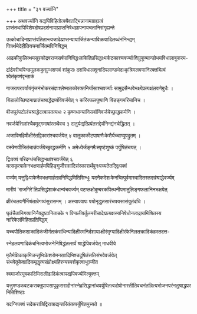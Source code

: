 +++
title = "३१ वर्ज्यानि"

+++
अथवर्ज्यानि यद्यपिविहितोत्क्यैवतद्भिन्नानामग्राह्यत्वं प्राप्तंतथापिविशेषदोषप्रदर्शनायाप्राप्तनिषेधज्ञापनायचतानिसंगृह्यन्ते

उत्कोचादिनाप्राप्तंपतितान्त्यजादेःप्राप्तन्यायार्जितंकन्याविक्रयादिलब्धंनंनिन्द्यम् पित्रर्थमेदेहीतियचनार्जितमपिनिषिद्धम्

आढकीकुलित्थमसूरकोद्रवराजसर्षपानिषिद्धःलांकेतिप्रसिद्धाःमर्कटकाश्चवर्ज्याःशिग्रुकूष्माण्डोभयविधालाबुकरम-

र्द्रार्द्रमरीचपिन्डमूलककुसुम्भशणवं शांकुराः दशविधालशुनादिपलाण्डभेदाःकृत्रिमलवणानिरक्तबिल्वं श्वेतंकृष्णंवृन्ताकं

गाजरापरपर्यायंगृंजनंभोकरसंज्ञःश्लेष्मातकोरक्तनिर्यासाश्चवर्ज्याः सामुद्रसैन्धवेभक्ष्येप्रत्यक्षंलवणेबुधैः ।

बिडालोच्छिष्टमाघ्रातंचश्राद्धेद्रव्यंविवर्जयेत् १ करिरफलपुष्पाणि विडङ्गमरिचानिच ।

बीजपूरंपटोलंचश्राद्धेदत्त्वापतत्यधः २ कृष्णधान्यानिसर्वाणिवर्जयेच्छ्राद्धकर्मणि ।

नवर्जयेत्तिलांश्चैवमुद्गमाषांस्तथैवच ३ दातुर्यद्यत्प्रियंतत्तद्देयंनिन्द्यंनचेद्धितत् ।

अजाविमहिषीक्षीरंतद्विकारांश्चवर्जयेत् ४ वालुकाकीटपाषाणैःकेशैर्यच्चाप्युपद्रुतम् ।

वस्त्रेणवीजितंचान्नंवर्जयेच्छ्राद्धकर्मणि ५ अमेध्येर्जङ्गमैःस्पृष्टंशुष्कं पर्युषितंचयत् ।

द्विःपक्वं परिदग्धंचसिद्धभक्षांश्चवर्जयेत् ६ यत्सकृत्पाकेनभक्षणार्हमपिहिङ्गुजीरकादिसंस्कारार्थंपुनःपच्यतेतद्द्विःपक्वं

वर्ज्यम् यत्तुद्विःपाकेनैवभक्षणार्हतन्ननिषिद्धमितिसिन्धुः यदनैकदेशःकेनचित्पूर्वमास्वादितस्तदन्नंश्राद्धेवर्ज्यम्

मारीषं 'राजगिरे'तिप्रसिद्धंशाकंधान्यंचवर्ज्यम् वटप्लक्षोदुम्बरकपित्थनीपमातुलिङ्गफलानिनभक्षयेत्

क्षीरंचलवणैर्मिश्रंताम्रेगव्यंसुरासमम् । अस्यापवापः पयोनृद्धृतसारंचपयसासंयुतंदधि ।

घृतंचैतानिगव्यानिनैवदुष्टानिताम्रके १ पिप्पलीवर्तुलमरीचादेःप्रत्यक्षस्यनिषेधोनत्वद्रव्यमिश्रितस्य नारिकेलंविहितप्रतिषिद्धम्

यच्चपौतिकशाकादिकंजीर्णतक्रंसंधिन्यादिक्षीरमनिर्दशायाःक्षीरंमृग्यादिक्षीरंफेनिलतक्रादिकंहस्तदत्त-

स्नेहलवणादिकंचनित्यभोजनेनिषिद्धंतत्सर्वं श्राद्धेपिवर्जयेत् माधवीये

मृतैर्मक्षिकाकृमिजन्तुभिःकेशरोमनखादिभिश्चदूषितंसतिसंभवेवर्जयेत् संभवेतुकेशादिकमृद्धृत्यसंप्रोक्ष्यहिरण्यस्पर्शकृत्वाभुञ्जीत

श्वमार्जारमूषकादिभिरालीढादिकंत्वापद्यपिवर्ज्यमित्युक्तम्

यत्तुमण्डकवटकसक्तुपायसापूकृसरादीनांस्नेहसिद्धानांचपर्युषितत्वदोषोनास्तीतिवचनंतन्नित्यभोजनपरंनतुश्राद्धपरमितिशिष्टाः

यदग्निपक्वं सदेकरात्रिद्विरात्राद्यन्तरितंतत्पर्युषितमुच्यते ॥
